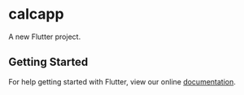 # calcapp

A new Flutter project.

## Getting Started

For help getting started with Flutter, view our online
[documentation](https://flutter.io/).
